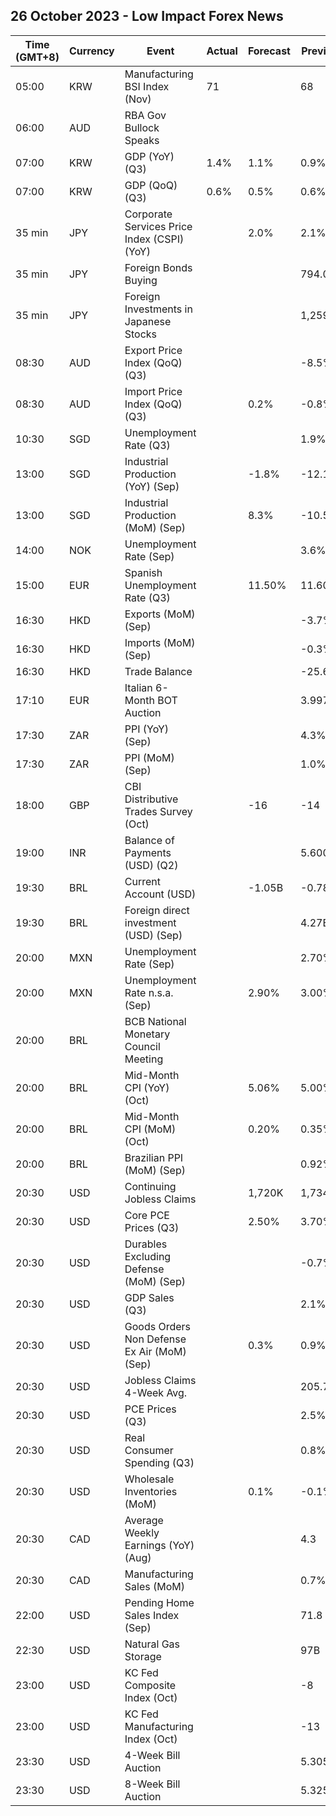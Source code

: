 ## 26 October 2023 - Low Impact Forex News

| Time (GMT+8) | Currency | Event | Actual | Forecast | Previous |
|------|----------|-------|--------|----------|----------|
| 05:00 | KRW | Manufacturing BSI Index (Nov) | 71 |  | 68 |
| 06:00 | AUD | RBA Gov Bullock Speaks |  |  |  |
| 07:00 | KRW | GDP (YoY) (Q3) | 1.4% | 1.1% | 0.9% |
| 07:00 | KRW | GDP (QoQ) (Q3) | 0.6% | 0.5% | 0.6% |
| 35 min | JPY | Corporate Services Price Index (CSPI) (YoY) |  | 2.0% | 2.1% |
| 35 min | JPY | Foreign Bonds Buying |  |  | 794.0B |
| 35 min | JPY | Foreign Investments in Japanese Stocks |  |  | 1,259.9B |
| 08:30 | AUD | Export Price Index (QoQ) (Q3) |  |  | -8.5% |
| 08:30 | AUD | Import Price Index (QoQ) (Q3) |  | 0.2% | -0.8% |
| 10:30 | SGD | Unemployment Rate (Q3) |  |  | 1.9% |
| 13:00 | SGD | Industrial Production (YoY) (Sep) |  | -1.8% | -12.1% |
| 13:00 | SGD | Industrial Production (MoM) (Sep) |  | 8.3% | -10.5% |
| 14:00 | NOK | Unemployment Rate (Sep) |  |  | 3.6% |
| 15:00 | EUR | Spanish Unemployment Rate (Q3) |  | 11.50% | 11.60% |
| 16:30 | HKD | Exports (MoM) (Sep) |  |  | -3.7% |
| 16:30 | HKD | Imports (MoM) (Sep) |  |  | -0.3% |
| 16:30 | HKD | Trade Balance |  |  | -25.6B |
| 17:10 | EUR | Italian 6-Month BOT Auction |  |  | 3.997% |
| 17:30 | ZAR | PPI (YoY) (Sep) |  |  | 4.3% |
| 17:30 | ZAR | PPI (MoM) (Sep) |  |  | 1.0% |
| 18:00 | GBP | CBI Distributive Trades Survey (Oct) |  | -16 | -14 |
| 19:00 | INR | Balance of Payments (USD) (Q2) |  |  | 5.600B |
| 19:30 | BRL | Current Account (USD) |  | -1.05B | -0.78B |
| 19:30 | BRL | Foreign direct investment (USD) (Sep) |  |  | 4.27B |
| 20:00 | MXN | Unemployment Rate (Sep) |  |  | 2.70% |
| 20:00 | MXN | Unemployment Rate n.s.a. (Sep) |  | 2.90% | 3.00% |
| 20:00 | BRL | BCB National Monetary Council Meeting |  |  |  |
| 20:00 | BRL | Mid-Month CPI (YoY) (Oct) |  | 5.06% | 5.00% |
| 20:00 | BRL | Mid-Month CPI (MoM) (Oct) |  | 0.20% | 0.35% |
| 20:00 | BRL | Brazilian PPI (MoM) (Sep) |  |  | 0.92% |
| 20:30 | USD | Continuing Jobless Claims |  | 1,720K | 1,734K |
| 20:30 | USD | Core PCE Prices (Q3) |  | 2.50% | 3.70% |
| 20:30 | USD | Durables Excluding Defense (MoM) (Sep) |  |  | -0.7% |
| 20:30 | USD | GDP Sales (Q3) |  |  | 2.1% |
| 20:30 | USD | Goods Orders Non Defense Ex Air (MoM) (Sep) |  | 0.3% | 0.9% |
| 20:30 | USD | Jobless Claims 4-Week Avg. |  |  | 205.75K |
| 20:30 | USD | PCE Prices (Q3) |  |  | 2.5% |
| 20:30 | USD | Real Consumer Spending (Q3) |  |  | 0.8% |
| 20:30 | USD | Wholesale Inventories (MoM) |  | 0.1% | -0.1% |
| 20:30 | CAD | Average Weekly Earnings (YoY) (Aug) |  |  | 4.3 |
| 20:30 | CAD | Manufacturing Sales (MoM) |  |  | 0.7% |
| 22:00 | USD | Pending Home Sales Index (Sep) |  |  | 71.8 |
| 22:30 | USD | Natural Gas Storage |  |  | 97B |
| 23:00 | USD | KC Fed Composite Index (Oct) |  |  | -8 |
| 23:00 | USD | KC Fed Manufacturing Index (Oct) |  |  | -13 |
| 23:30 | USD | 4-Week Bill Auction |  |  | 5.305% |
| 23:30 | USD | 8-Week Bill Auction |  |  | 5.325% |
